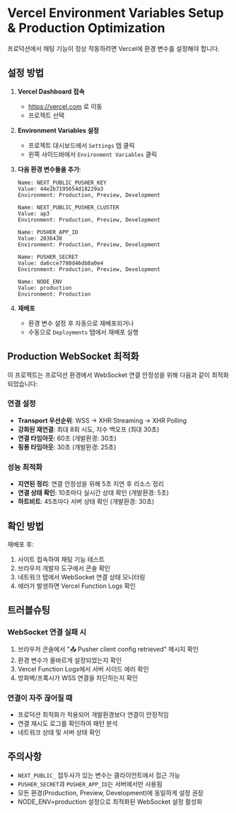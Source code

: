# Vercel Environment Variables Setup & Production Optimization

프로덕션에서 채팅 기능이 정상 작동하려면 Vercel에 환경 변수를 설정해야 합니다.

## 설정 방법

1. **Vercel Dashboard 접속**
   - https://vercel.com 로 이동
   - 프로젝트 선택

2. **Environment Variables 설정**
   - 프로젝트 대시보드에서 `Settings` 탭 클릭
   - 왼쪽 사이드바에서 `Environment Variables` 클릭

3. **다음 환경 변수들을 추가**:

   ```
   Name: NEXT_PUBLIC_PUSHER_KEY
   Value: 44e2b7195654d18229a3
   Environment: Production, Preview, Development
   
   Name: NEXT_PUBLIC_PUSHER_CLUSTER  
   Value: ap3
   Environment: Production, Preview, Development
   
   Name: PUSHER_APP_ID
   Value: 2036438
   Environment: Production, Preview, Development
   
   Name: PUSHER_SECRET
   Value: da6cce7780d46db8a0e4
   Environment: Production, Preview, Development
   
   Name: NODE_ENV
   Value: production
   Environment: Production
   ```

4. **재배포**
   - 환경 변수 설정 후 자동으로 재배포되거나
   - 수동으로 `Deployments` 탭에서 재배포 실행

## Production WebSocket 최적화

이 프로젝트는 프로덕션 환경에서 WebSocket 연결 안정성을 위해 다음과 같이 최적화되었습니다:

### 연결 설정
- **Transport 우선순위**: WSS → XHR Streaming → XHR Polling
- **강화된 재연결**: 최대 8회 시도, 지수 백오프 (최대 30초)
- **연결 타임아웃**: 60초 (개발환경: 30초)
- **핑퐁 타임아웃**: 30초 (개발환경: 25초)

### 성능 최적화
- **지연된 정리**: 연결 안정성을 위해 5초 지연 후 리소스 정리
- **연결 상태 확인**: 10초마다 실시간 상태 확인 (개발환경: 5초)
- **하트비트**: 45초마다 서버 상태 확인 (개발환경: 30초)

## 확인 방법

재배포 후:
1. 사이트 접속하여 채팅 기능 테스트
2. 브라우저 개발자 도구에서 콘솔 확인
3. 네트워크 탭에서 WebSocket 연결 상태 모니터링
4. 에러가 발생하면 Vercel Function Logs 확인

## 트러블슈팅

### WebSocket 연결 실패 시
1. 브라우저 콘솔에서 "📤 Pusher client config retrieved" 메시지 확인
2. 환경 변수가 올바르게 설정되었는지 확인
3. Vercel Function Logs에서 서버 사이드 에러 확인
4. 방화벽/프록시가 WSS 연결을 차단하는지 확인

### 연결이 자주 끊어질 때
- 프로덕션 최적화가 적용되어 개발환경보다 연결이 안정적임
- 연결 재시도 로그를 확인하여 패턴 분석
- 네트워크 상태 및 서버 상태 확인

## 주의사항

- `NEXT_PUBLIC_` 접두사가 있는 변수는 클라이언트에서 접근 가능
- `PUSHER_SECRET`과 `PUSHER_APP_ID`는 서버에서만 사용됨
- 모든 환경(Production, Preview, Development)에 동일하게 설정 권장
- NODE_ENV=production 설정으로 최적화된 WebSocket 설정 활성화